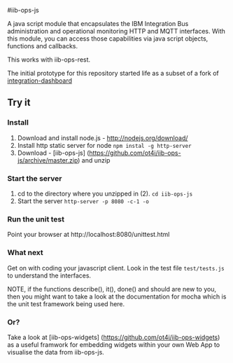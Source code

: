 #iib-ops-js

A java script module that encapsulates the IBM Integration Bus administration and operational monitoring HTTP and MQTT interfaces. With this module, you can access those capabilities via java script objects, functions and callbacks.

This works with iib-ops-rest.

The initial prototype for this repository started life as a subset of a fork of [integration-dashboard](https://github.com/hosie/integration-dashboard)

## Try it
### Install
1. Download and install node.js - http://nodejs.org/download/
2. Install http static server for node ```npm instal -g http-server```
3. Download - [iib-ops-js] (https://github.com/ot4i/iib-ops-js/archive/master.zip)  and unzip

### Start the server
1. cd to the directory where you unzipped in (2). ``` cd iib-ops-js ```
2. Start the server ``` http-server -p 8080 -c-1 -o ```

### Run the unit test
Point your browser at http://localhost:8080/unittest.html

### What next
Get on with coding your javascript client.  Look in the test file ```test/tests.js``` to understand the interfaces.

NOTE, if the functions describe(), it(), done() and should  are new to you, then you might want to take a look at the documentation for mocha which is the unit test framework being used here.

### Or?
Take a look at [iib-ops-widgets] (https://github.com/ot4i/iib-ops-widgets) as a useful framwork for embedding widgets within your own Web App to visualise the data from iib-ops-js.
